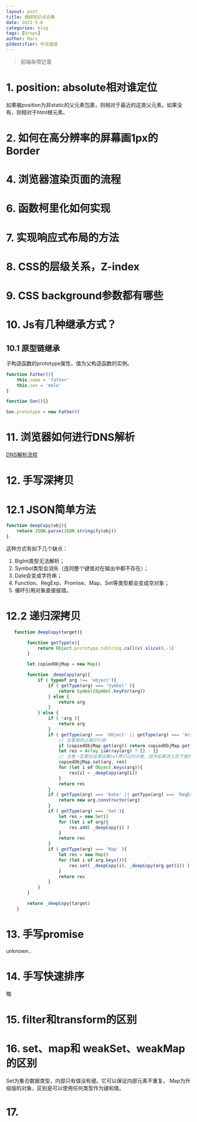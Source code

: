 ```yaml
---
layout: post
title: 细碎知识点合集
date: 2021-5-8
categories: blog
tags: [Drops]
author: Mars
pIdentifier: 中文缩进
---
```


> 前端杂项记录
>

# 1. position: absolute相对谁定位

如果被position为非static的父元素包裹，则相对于最近的这类父元素。如果没有，则相对于html根元素。

# 2. 如何在高分辨率的屏幕画1px的Border

# 4. 浏览器渲染页面的流程

# 6. 函数柯里化如何实现

# 7. 实现响应式布局的方法

# 8. CSS的层级关系，Z-index

# 9. CSS background参数都有哪些

# 10. Js有几种继承方式？

## 10.1 原型链继承

子构造函数的prototype属性，值为父构造函数的实例。

```js
function Father(){
    this.name = 'father'
    this.sex = 'male'
}

function Son(){}

Son.prototype = new Father()
```

# 11. 浏览器如何进行DNS解析

[DNS解析流程](./2021-5-21-DNS解析的流程.md)

# 12. 手写深拷贝

# 12.1 JSON简单方法

```js
function deepCopy(obj){
    return JSON.parse(JSON.stringify(obj))
}
```

这种方式有如下几个缺点：

1. BigInt类型无法解析；
2. Symbol类型会消失（连同整个键值对在输出中都不存在）；
3. Date会变成字符串；
4. Function、RegExp、Promise、Map、Set等类型都会变成空对象；
5. 循环引用对象直接报错。

# 12.2 递归深拷贝

```js
   function deepCopy(target){

        function getType(v){
            return Object.prototype.toString.call(v).slice(8,-1)
        }

        let copiedObjMap = new Map()

        function _deepCopy(arg){
            if ( typeof arg !== 'object'){
                if ( getType(arg) === 'Symbol' ){
                    return Symbol(Symbol.keyFor(arg))
                } else {
                    return arg
                }
            } else {
                if ( !arg ){
                    return arg
                }
                if ( getType(arg) === 'Object' || getType(arg) === 'Array'){
                    // 这里是防止循环引用
                    if (copiedObjMap.get(arg)) return copiedObjMap.get(arg)
                    let res = Array.isArray(arg) ? [] : {}
                    // 注意一定要在这里设置set拷贝过的对象，因为如果进入到下面的递归，就会执行循环拷贝了，导致栈溢出。
                    copiedObjMap.set(arg, res)
                    for (let i of Object.keys(arg)){
                        res[i] = _deepCopy(arg[i])
                    }
                    return res
                }
                if ( getType(arg) === 'Date' || getType(arg) === 'RegExp'){
                    return new arg.constructor(arg)
                }
                if ( getType(arg) === 'Set'){
                    let res = new Set()
                    for (let i of arg){
                        res.add( _deepCopy(i) )
                    }
                    return res
                }
                if ( getType(arg) === 'Map' ){
                    let res = new Map()
                    for (let i of arg.keys()){
                        res.set( _deepCopy(i), _deepCopy(arg.get(i)) )
                    }
                    return res
                }
            }
        }

        return _deepCopy(target)
    }
```

# 13. 手写promise

unknown..

# 14. 手写快速排序

略

# 15. filter和transform的区别

# 16. set、map和 weakSet、weakMap的区别

Set为集合数据类型，内部只有值没有键。它可以保证内部元素不重复。
Map为升级版的对象，区别是可以使用任何类型作为键和值。

# 17. <script>标签中defer和async属性的区别？

没有defer和async: 浏览器加载到script标签时，停止HTML解析，立即加载并执行script脚本，然后再恢复HTML的加载渲染；
defer: 浏览器加载到script标签时，立即异步加载JS脚本（解析完不立即执行），同时不停止HTML解析。等到页面所有元素解析完成后，再按顺序依次执行JS脚本。
async: 浏览器加载到script标签时，立即异步加载JS脚本，解析完就立即执行，不论HTML解析过程如何。

# 18. onevent和addEventListener有什么区别

DOM0 事件处理程序对一个事件只能绑定一个函数，后面的覆盖前面的。

DOM2 事件绑定addEventListener可以为同一个事件绑定多个处理函数，按绑定的先后顺序执行。
